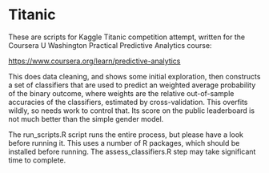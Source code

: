 # Titanic

These are scripts for Kaggle Titanic competition attempt, written for the Coursera U Washington
Practical Predictive Analytics course:

https://www.coursera.org/learn/predictive-analytics

This does data cleaning, and shows some initial exploration, then constructs a set of classifiers
that are used to predict an weighted average probability of the binary outcome, where weights are
the relative out-of-sample accuracies of the classifiers, estimated by cross-validation.  This
overfits wildly, so needs work to control that.  Its score on the public leaderboard is not much
better than the simple gender model.

The run_scripts.R script runs the entire process, but please have a look before running it.
This uses a number of R packages, which should be installed before running.
The assess_classifiers.R step may take significant time to complete.


